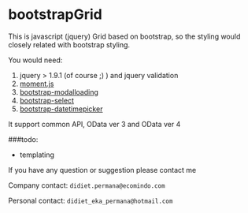 # bootstrapGrid

This is javascript (jquery) Grid based on bootstrap, so the styling would closely related with bootstrap styling.

You would need:

1. jquery > 1.9.1 (of course ;) ) and jquery validation
2. [moment.js](http://momentjs.com/)
3. [bootstrap-modalloading](https://github.com/ehpc/bootstrap-waitingfor)
4. [bootstrap-select](http://silviomoreto.github.io/bootstrap-select/)
5. [bootstrap-datetimepicker](https://github.com/Eonasdan/bootstrap-datetimepicker)

It support common API, OData ver 3 and OData ver 4

###todo:
- templating

If you have any question or suggestion please contact me

Company contact: ``didiet.permana@ecomindo.com``

Personal contact: ``didiet_eka_permana@hotmail.com``